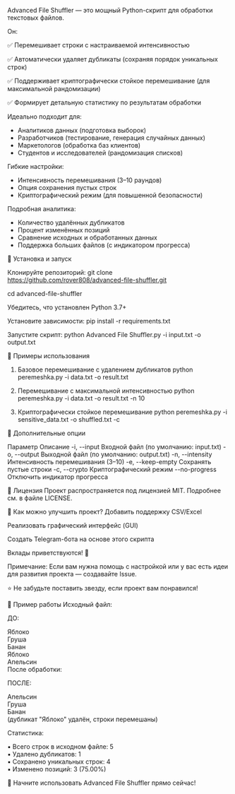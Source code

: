Advanced File Shuffler — это мощный Python-скрипт для обработки текстовых файлов. 

Он:

✅ Перемешивает строки с настраиваемой интенсивностью

✅ Автоматически удаляет дубликаты (сохраняя порядок уникальных строк)

✅ Поддерживает криптографически стойкое перемешивание (для максимальной рандомизации)

✅ Формирует детальную статистику по результатам обработки

Идеально подходит для:
- Аналитиков данных (подготовка выборок)
- Разработчиков (тестирование, генерация случайных данных)
- Маркетологов (обработка баз клиентов)
- Студентов и исследователей (рандомизация списков)

Гибкие настройки:
- Интенсивность перемешивания (3–10 раундов)
- Опция сохранения пустых строк
- Криптографический режим (для повышенной безопасности)

Подробная аналитика:
- Количество удалённых дубликатов
- Процент изменённых позиций
- Сравнение исходных и обработанных данных
- Поддержка больших файлов (с индикатором прогресса)

🔹 Установка и запуск

Клонируйте репозиторий:
git clone https://github.com/rover808/advanced-file-shuffler.git

cd advanced-file-shuffler

Убедитесь, что установлен Python 3.7+

Установите зависимости:
pip install -r requirements.txt

Запустите скрипт:
python Advanced File Shuffler.py -i input.txt -o output.txt

🔹 Примеры использования
1. Базовое перемешивание с удалением дубликатов
python peremeshka.py -i data.txt -o result.txt

3. Перемешивание с максимальной интенсивностью
python peremeshka.py -i data.txt -o result.txt -n 10

4. Криптографически стойкое перемешивание
python peremeshka.py -i sensitive_data.txt -o shuffled.txt -c

🔹 Дополнительные опции

Параметр	Описание
-i, --input	Входной файл (по умолчанию: input.txt)
-o, --output	Выходной файл (по умолчанию: output.txt)
-n, --intensity	Интенсивность перемешивания (3–10)
-e, --keep-empty	Сохранять пустые строки
-c, --crypto	Криптографический режим
--no-progress	Отключить индикатор прогресса

🔹 Лицензия
Проект распространяется под лицензией MIT. Подробнее см. в файле LICENSE.

🔹 Как можно улучшить проект?
Добавить поддержку CSV/Excel

Реализовать графический интерфейс (GUI)

Создать Telegram-бота на основе этого скрипта

Вклады приветствуются! 🚀

Примечание: Если вам нужна помощь с настройкой или у вас есть идеи для развития проекта — создавайте Issue.

⭐ Не забудьте поставить звезду, если проект вам понравился!

📌 Пример работы
Исходный файл:

ДО:

Яблоко  
Груша  
Банан  
Яблоко  
Апельсин  
После обработки:

ПОСЛЕ:

Апельсин  
Груша  
Банан  
(дубликат "Яблоко" удалён, строки перемешаны)

Статистика:

▪ Всего строк в исходном файле:        5  
▪ Удалено дубликатов:                  1  
▪ Сохранено уникальных строк:          4  
▪ Изменено позиций:                    3 (75.00%) 

🚀 Начните использовать Advanced File Shuffler прямо сейчас!
